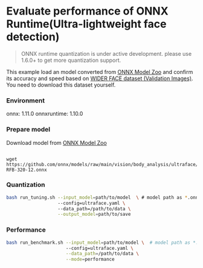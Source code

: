 # Evaluate performance of ONNX Runtime(Ultra-lightweight face detection) 
>ONNX runtime quantization is under active development. please use 1.6.0+ to get more quantization support. 

This example load an model converted from [ONNX Model Zoo](https://github.com/onnx/models) and confirm its accuracy and speed based on [WIDER FACE dataset (Validation Images)](http://shuoyang1213.me/WIDERFACE/). You need to download this dataset yourself.

### Environment
onnx: 1.11.0
onnxruntime: 1.10.0

### Prepare model
Download model from [ONNX Model Zoo](https://github.com/onnx/models)

```shell

wget https://github.com/onnx/models/raw/main/vision/body_analysis/ultraface/models/version-RFB-320-12.onnx
```

### Quantization

```bash
bash run_tuning.sh --input_model=path/to/model  \ # model path as *.onnx
                   --config=ultraface.yaml \ 
                   --data_path=/path/to/data \
                   --output_model=path/to/save
```

### Performance

```bash
bash run_benchmark.sh --input_model=path/to/model \  # model path as *.onnx
                      --config=ultraface.yaml \
                      --data_path=/path/to/data \
                      --mode=performance
```
